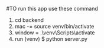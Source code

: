 #TO run this app use these command

1. cd backend
2. mac -= source venv/bin/activate
3. window = .\venv\Scripts\activate
4. run (venv) $ python server.py